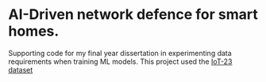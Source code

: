 # AI-Driven network defence for smart homes.
Supporting code for my final year dissertation in experimenting data requirements when training ML models. This project used the [IoT-23 dataset](https://www.stratosphereips.org/datasets-iot23)
